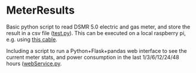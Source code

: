 # MeterResults

Basic python script to read DSMR 5.0 electric and gas meter, and store the result in a csv file ([test.py](test.py)). This can be executed on a local raspberry pi, e.g. using [this cable](https://www.sossolutions.nl/slimme-meter-kabel).

Including a script to run a Python+Flask+pandas web interface to see the current meter stats, and power consumption in the last 1/3/6/12/24/48 hours ([webService.py](webService.py]).
